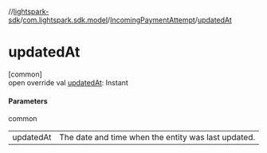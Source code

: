 //[lightspark-sdk](../../../index.md)/[com.lightspark.sdk.model](../index.md)/[IncomingPaymentAttempt](index.md)/[updatedAt](updated-at.md)

# updatedAt

[common]\
open override val [updatedAt](updated-at.md): Instant

#### Parameters

common

| | |
|---|---|
| updatedAt | The date and time when the entity was last updated. |
